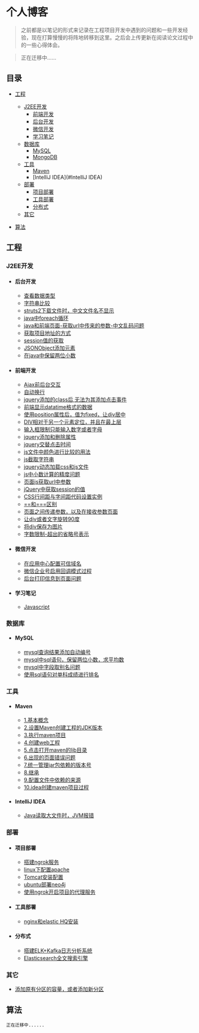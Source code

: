 # 个人博客

> 之前都是以笔记的形式来记录在工程项目开发中遇到的问题和一些开发经验，现在打算慢慢的将阵地转移到这里。之后会上传更新在阅读论文过程中的一些心得体会。

> 正在迁移中......

## 目录
* [工程](#工程)
   * [J2EE开发](#J2EE开发)
      * [前端开发](#前端开发)
      * [后台开发](#后台开发)
      * [微信开发](#微信开发)
      * [学习笔记](#学习笔记)
   * [数据库](#数据库)
      * [MySQL](#MySQL)
      * [MongoDB](#MongoDB)
   * [工具](#工具)
      * [Maven](#Maven)
      * [IntelliJ IDEA](#IntelliJ IDEA)
   * [部署](#部署)
      * [项目部署](#项目部署)
      * [工具部署](#工具部署)
      * [分布式](#分布式)
   * [其它](#其它)

* [算法](#算法)

## 工程
### J2EE开发
* #### 后台开发
   * [查看数据类型](https://github.com/yongbowin/blog/tree/master/J2EE/backend/check_datatype.md)
   * [字符串比较](https://github.com/yongbowin/blog/tree/master/J2EE/backend/compete_str.md)
   * [struts2下载文件时，中文文件名不显示](https://github.com/yongbowin/blog/tree/master/J2EE/backend/filename_no_show.md)
   * [java中foreach循环](https://github.com/yongbowin/blog/tree/master/J2EE/backend/foreach.md)
   * [java和前端页面-获取url中传来的参数-中文乱码问题](https://github.com/yongbowin/blog/tree/master/J2EE/backend/get_param_zh_error.md)
   * [获取项目地址的方式](https://github.com/yongbowin/blog/tree/master/J2EE/backend/get_project_addr.md)
   * [session值的获取](https://github.com/yongbowin/blog/tree/master/J2EE/backend/get_session.md)
   * [JSONObject添加元素](https://github.com/yongbowin/blog/tree/master/J2EE/backend/JSONObject_add_elem.md)
   * [在java中保留两位小数](https://github.com/yongbowin/blog/tree/master/J2EE/backend/save2float.md)
* #### 前端开发
   * [Ajax前后台交互](https://github.com/yongbowin/blog/tree/master/J2EE/frontend/ajax_interact.md)
   * [自动换行](https://github.com/yongbowin/blog/tree/master/J2EE/frontend/auto_wrap.md)
   * [jquery添加的class后,无法为其添加点击事件](https://github.com/yongbowin/blog/tree/master/J2EE/frontend/click_event.md)
   * [前端显示datatime格式的数据](https://github.com/yongbowin/blog/tree/master/J2EE/frontend/datetime_show.md)
   * [使用position属性后，值为fixed，让div居中](https://github.com/yongbowin/blog/tree/master/J2EE/frontend/div_center.md)
   * [DIV相对于另一个元素定位，并且在最上层](https://github.com/yongbowin/blog/tree/master/J2EE/frontend/div_up.md)
   * [输入框限制只能输入数字或者字母](https://github.com/yongbowin/blog/tree/master/J2EE/frontend/input_re.md)
   * [jquery添加和删除属性](https://github.com/yongbowin/blog/tree/master/J2EE/frontend/jq_add_del_property.md)
   * [jquery交替点击时间](https://github.com/yongbowin/blog/tree/master/J2EE/frontend/jq_time.md)
   * [js文件中颜色进行比较的用法](https://github.com/yongbowin/blog/tree/master/J2EE/frontend/js_color_compete.md)
   * [js截取字符串](https://github.com/yongbowin/blog/tree/master/J2EE/frontend/js_cut_str.md)
   * [jquery动态加载css和js文件](https://github.com/yongbowin/blog/tree/master/J2EE/frontend/js_dynamic_locd_js_css.md)
   * [js中小数计算的精度问题](https://github.com/yongbowin/blog/tree/master/J2EE/frontend/js_float_accu.md)
   * [页面js获取url中参数](https://github.com/yongbowin/blog/tree/master/J2EE/frontend/js_get_param.md)
   * [jQuery中获取session的值](https://github.com/yongbowin/blog/tree/master/J2EE/frontend/js_get_session.md)
   * [CSS行间距与字间距代码设置实例](https://github.com/yongbowin/blog/tree/master/J2EE/frontend/line_word_gap.md)
   * [==和===区别](https://github.com/yongbowin/blog/tree/master/J2EE/frontend/operator.md)
   * [页面之间传递参数，以及在接收参数页面](https://github.com/yongbowin/blog/tree/master/J2EE/frontend/pass_param_in_diff_pages.md)
   * [让div或者文字旋转90度](https://github.com/yongbowin/blog/tree/master/J2EE/frontend/rotate_work.md)
   * [将div保存为图片](https://github.com/yongbowin/blog/tree/master/J2EE/frontend/save_page_2_img.md)
   * [字数限制-超出的省略号表示](https://github.com/yongbowin/blog/tree/master/J2EE/frontend/word_ellipsis.md)
* #### 微信开发
   * [在应用中心配置可信域名](https://github.com/yongbowin/blog/tree/master/J2EE/weixin/app_center_domain.md)
   * [微信企业号启用回调模式过程](https://github.com/yongbowin/blog/tree/master/J2EE/weixin/open_callback.md)
   * [后台打印信息到页面问题](https://github.com/yongbowin/blog/tree/master/J2EE/weixin/print_2_front.md)
* #### 学习笔记
   * [Javascript](https://github.com/yongbowin/blog/tree/master/J2EE/notes/js_notes.md)

### 数据库
* #### MySQL
   * [mysql查询结果添加自动编号](https://github.com/yongbowin/blog/tree/master/database/mysql/add_num_for_result.md)
   * [mysql中sql语句，保留两位小数，求平均数](https://github.com/yongbowin/blog/tree/master/database/mysql/mean_save2float.md)
   * [mysql中字段取别名问题](https://github.com/yongbowin/blog/tree/master/database/mysql/property_alias.md)
   * [使用sql语句对单科成绩进行排名](https://github.com/yongbowin/blog/tree/master/database/mysql/single_score_rank.md)

### 工具
* #### Maven
   * [1.基本概念](https://github.com/yongbowin/blog/blob/master/tools/maven/basic_theory.md)
   * [2.设置Maven创建工程的JDK版本](https://github.com/yongbowin/blog/blob/master/tools/maven/manage_jar_v.md)
   * [3.执行maven项目](https://github.com/yongbowin/blog/blob/master/tools/maven/exec_mvn.md)
   * [4.创建web工程](https://github.com/yongbowin/blog/blob/master/tools/maven/create_web.md)
   * [5.点击打开maven的lib目录](https://github.com/yongbowin/blog/blob/master/tools/maven/open_lib.md)
   * [6.出现的页面错误问题](https://github.com/yongbowin/blog/blob/master/tools/maven/page_error.md)
   * [7.统一管理jar包依赖的版本号](https://github.com/yongbowin/blog/blob/master/tools/maven/set_jdk.md)
   * [8.继承](https://github.com/yongbowin/blog/blob/master/tools/maven/inherit.md)
   * [9.配置文件中依赖的来源](https://github.com/yongbowin/blog/blob/master/tools/maven/conf_deps.md)
   * [10.idea创建maven项目过程](https://github.com/yongbowin/blog/blob/master/tools/maven/create_problem.md)
* #### IntelliJ IDEA
   * [Java读取大文件时，JVM报错](https://github.com/yongbowin/blog/blob/master/tools/idea/jvm_error.md)

### 部署
* #### 项目部署
   * [搭建ngrok服务](https://github.com/yongbowin/blog/blob/master/deploy/project_deploy/new_ngrok.md)
   * [linux下配置apache](https://github.com/yongbowin/blog/blob/master/deploy/project_deploy/apa_conf.md)
   * [Tomcat安装配置](https://github.com/yongbowin/blog/blob/master/deploy/project_deploy/tom_conf.md)
   * [ubuntu部署neo4j](https://github.com/yongbowin/blog/blob/master/deploy/project_deploy/neo_conf.md)
   * [使用ngrok开启项目的代理服务](https://github.com/yongbowin/blog/blob/master/deploy/project_deploy/open_agent.md)
* #### 工具部署
   * [nginx和elastic HQ安装](https://github.com/yongbowin/blog/blob/master/deploy/tools_deploy/nginx_hq.md)
* #### 分布式
   * [搭建ELK+Kafka日志分析系统](https://github.com/yongbowin/blog/blob/master/deploy/distribution/elk_kafka.md)
   * [Elasticsearch全文搜索引擎](https://github.com/yongbowin/blog/blob/master/deploy/distribution/es.md)

### 其它
* [添加原有分区的容量，或者添加新分区](https://github.com/yongbowin/blog/blob/master/others/dyna_add_disk.md)

## 算法
```
正在迁移中......
```

